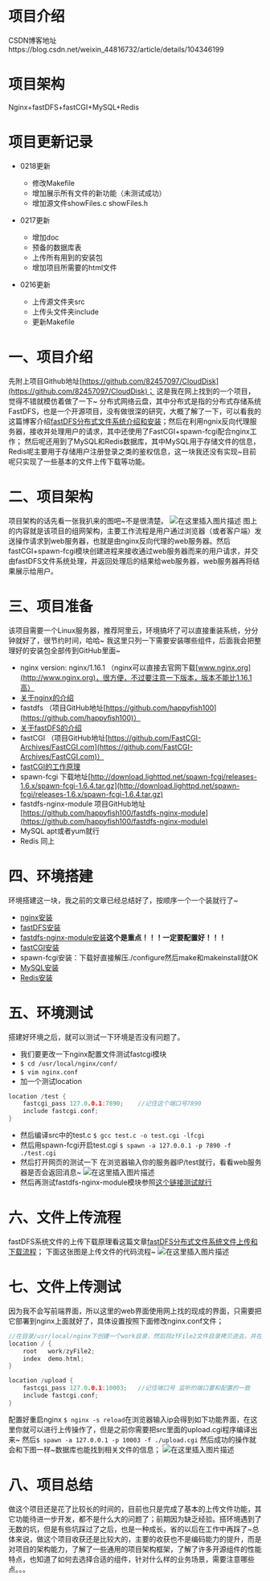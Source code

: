 # 项目介绍 
CSDN博客地址https://blog.csdn.net/weixin_44816732/article/details/104346199

# 项目架构
Nginx+fastDFS+fastCGI+MySQL+Redis

# 项目更新记录

- 0218更新
  - 修改Makefile
  - 增加展示所有文件的新功能（未测试成功）
  - 增加源文件showFiles.c showFiles.h

- 0217更新
  - 增加doc 
  - 预备的数据库表
  - 上传所有用到的安装包
  - 增加项目所需要的html文件

- 0216更新
  - 上传源文件夹src
  - 上传头文件夹include
  - 更新Makefile

# 一、项目介绍
先附上项目Github地址[https://github.com/82457097/CloudDisk](https://github.com/82457097/CloudDisk)；
这是我在网上找到的一个项目，觉得不错就模仿着做了一下~
分布式网络云盘，其中分布式是指的分布式存储系统FastDFS，也是一个开源项目，没有做很深的研究，大概了解了一下，可以看我的这篇博客介绍[fastDFS分布式文件系统介绍和安装](https://blog.csdn.net/weixin_44816732/article/details/104183493)；然后在利用ngnix反向代理服务器，接收并处理用户的请求，其中还使用了FastCGI+spawn-fcgi配合nginx工作；
然后呢还用到了MySQL和Redis数据库，其中MySQL用于存储文件的信息，Redis呢主要用于存储用户注册登录之类的鉴权信息，这一块我还没有实现~目前呢只实现了一些基本的文件上传下载等功能。
# 二、项目架构
项目架构的话先看一张我扒来的图吧~不是很清楚。
![在这里插入图片描述](https://img-blog.csdnimg.cn/20200216204218158.png?x-oss-process=image/watermark,type_ZmFuZ3poZW5naGVpdGk,shadow_10,text_aHR0cHM6Ly9ibG9nLmNzZG4ubmV0L3dlaXhpbl80NDgxNjczMg==,size_16,color_FFFFFF,t_70)
图上的内容就是该项目的组网架构，主要工作流程是用户通过浏览器（或者客户端）发送操作请求到web服务器，也就是由nginx反向代理的web服务器。然后fastCGI+spawn-fcgi模块创建进程来接收通过web服务器而来的用户请求，并交由fastDFS文件系统处理，并返回处理后的结果给web服务器，web服务器再将结果展示给用户。
# 三、项目准备
该项目需要一个Linux服务器，推荐阿里云，环境搞坏了可以直接重装系统，分分钟就好了，很节约时间，哈哈~
我这里只列一下需要安装哪些组件，后面我会把整理好的安装包全部传到GitHub里面~
- nginx version: nginx/1.16.1 （nginx可以直接去官网下载[www.nginx.org](http://www.nginx.org)，很方便，不过要注意一下版本，版本不能比1.16.1高）
- [关于nginx的介绍](https://blog.csdn.net/weixin_44816732/article/details/104214112)
- fastdfs （项目GitHub地址[https://github.com/happyfish100](https://github.com/happyfish100)）
- [关于fastDFS的介绍](https://blog.csdn.net/weixin_44816732/article/details/104183493)
- fastCGI （项目GitHub地址[https://github.com/FastCGI-Archives/FastCGI.com](https://github.com/FastCGI-Archives/FastCGI.com)）
- [fastCGI的工作原理](https://blog.csdn.net/weixin_44816732/article/details/104237535)
- spawn-fcgi 下载地址[http://download.lighttpd.net/spawn-fcgi/releases-1.6.x/spawn-fcgi-1.6.4.tar.gz](http://download.lighttpd.net/spawn-fcgi/releases-1.6.x/spawn-fcgi-1.6.4.tar.gz)
- fastdfs-nginx-module 项目GitHub地址[https://github.com/happyfish100/fastdfs-nginx-module](https://github.com/happyfish100/fastdfs-nginx-module)
- MySQL apt或者yum就行
- Redis 同上
# 四、环境搭建
环境搭建这一块，我之前的文章已经总结好了，按顺序一个一个装就行了~
- [nginx安装](https://blog.csdn.net/weixin_44816732/article/details/104226693)
- [fastDFS安装](https://blog.csdn.net/weixin_44816732/article/details/104183493)
- [fastdfs-nginx-module安装](https://blog.csdn.net/weixin_44816732/article/details/104302194)**这个是重点！！！一定要配置好！！！**
- [fastCGI安装](https://blog.csdn.net/weixin_44816732/article/details/104237535)
- spawn-fcgi安装：下载好直接解压./configure然后make和makeinstall就OK
- [MySQL安装](https://blog.csdn.net/weixin_44816732/article/details/104173717)
- [Redis安装](https://blog.csdn.net/weixin_44816732/article/details/104168349)
# 五、环境测试
搭建好环境之后，就可以测试一下环境是否没有问题了。
- 我们要更改一下nginx配置文件测试fastcgi模块
- `$ cd /usr/local/nginx/conf/`
- `$ vim nginx.conf`
- 加一个测试location
```cpp
location /test {
    fastcgi_pass 127.0.0.1:7890; 	//记住这个端口号7890
    include fastcgi.conf;
}
```
- 然后编译src中的test.c `$ gcc test.c -o test.cgi -lfcgi`
- 然后用spawn-fcgi开启test.cgi `$ spawn -a 127.0.0.1 -p 7890 -f ./test.cgi`
- 然后打开网页的测试一下 在浏览器输入你的服务器IP/test就行，看看web服务器是否会返回消息~
![在这里插入图片描述](https://img-blog.csdnimg.cn/20200216214927334.png?x-oss-process=image/watermark,type_ZmFuZ3poZW5naGVpdGk,shadow_10,text_aHR0cHM6Ly9ibG9nLmNzZG4ubmV0L3dlaXhpbl80NDgxNjczMg==,size_16,color_FFFFFF,t_70)
- 然后再测试fastdfs-nginx-module模块参照[这个链接测试就行](https://blog.csdn.net/weixin_44816732/article/details/104302194)

# 六、文件上传流程
fastDFS系统文件的上传下载原理看这篇文章[fastDFS分布式文件系统文件上传和下载流程](https://blog.csdn.net/weixin_44816732/article/details/104214628)；
下面这张图是上传文件的代码流程~
![在这里插入图片描述](https://img-blog.csdnimg.cn/20200216215121572.png?x-oss-process=image/watermark,type_ZmFuZ3poZW5naGVpdGk,shadow_10,text_aHR0cHM6Ly9ibG9nLmNzZG4ubmV0L3dlaXhpbl80NDgxNjczMg==,size_16,color_FFFFFF,t_70)
# 七、文件上传测试
因为我不会写前端界面，所以这里的web界面使用网上找的现成的界面，只需要把它部署到nginx上面就好了，具体设置按照下面修改nginx.conf文件；

```cpp
//在目录/usr/local/nginx下创建一个work目录，然后将zfFile2文件目录拷贝进去，并在nginx配置文件里更改location如下~
location / {
    root   work/zyFile2;
    index  demo.html;
}

location /upload {
    fastcgi_pass 127.0.0.1:10003;	//记住端口号 监听的端口要和配置的一致
    include fastcgi.conf;
}
```
配置好重启nginx `$ nginx -s reload`在浏览器输入ip会得到如下功能界面，在这里你就可以进行上传操作了，但是之前你需要把src里面的upload.cgi程序编译出来~
然后`$ spawn -a 127.0.0.1 -p 10003 -f ./upload.cgi`
然后成功的操作就会和下图一样~数据库也能找到相关文件的信息；
![在这里插入图片描述](https://img-blog.csdnimg.cn/2020021621534862.png?x-oss-process=image/watermark,type_ZmFuZ3poZW5naGVpdGk,shadow_10,text_aHR0cHM6Ly9ibG9nLmNzZG4ubmV0L3dlaXhpbl80NDgxNjczMg==,size_16,color_FFFFFF,t_70)
# 八、项目总结
做这个项目还是花了比较长的时间的，目前也只是完成了基本的上传文件功能，其它功能待进一步开发，都不是什么大的问题了；前期因为缺乏经验。搭环境遇到了无数的坑，但是有些坑踩过了之后，也是一种成长，省的以后在工作中再踩了~总体来说，做这个项目收获还是比较大的，主要的收获也不是编码能力的提升，而是对项目的架构能力，了解了一些通用的项目架构框架，了解了许多开源组件的性能特点，也知道了如何去选择合适的组件，针对什么样的业务场景，需要注意哪些点。。。
